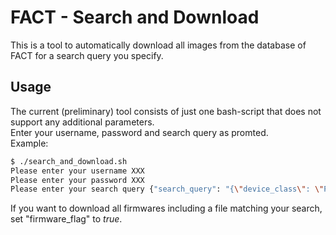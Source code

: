 # FACT - Search and Download

This is a tool to automatically download all images from the database of FACT for a search query you specify. 

## Usage
The current (preliminary) tool consists of just one bash-script that does not support any additional parameters.  
Enter your username, password and search query as promted.  
Example:
```bash
$ ./search_and_download.sh
Please enter your username XXX
Please enter your password XXX
Please enter your search query {"search_query": "{\"device_class\": \"Printer\"}", "firmware_flag": true}
```
If you want to download all firmwares including a file matching your search, set "firmware_flag" to *true*.
